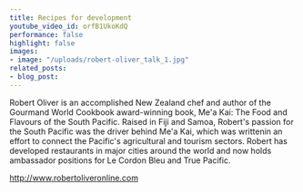 ```yaml
---
title: Recipes for development
youtube_video_id: orfB1UkoKdQ
performance: false
highlight: false
images:
- image: "/uploads/robert-oliver_talk_1.jpg"
related_posts:
- blog_post: 
---
```


Robert Oliver is an accomplished New Zealand chef and author of the Gourmand World Cookbook award-winning book, Me'a Kai: The Food and Flavours of the South Pacific. Raised in Fiji and Samoa, Robert's passion for the South Pacific was the driver behind Me'a Kai, which was writtenin an effort to connect the Pacific's agricultural and tourism sectors. Robert has developed restaurants in major cities around the world and now holds ambassador positions for Le Cordon Bleu and True Pacific.

http://www.robertoliveronline.com